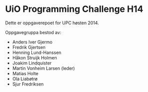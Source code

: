 # UiO Programming Challenge H14
Dette er oppgaverepoet for UPC høsten 2014.

Oppgavegruppa bestod av:

- Anders Iver Gjermo
- Fredrik Gjertsen
- Henning Lund-Hanssen
- Håkon Struijk Holmen
- Joakim Lindquister
- Martin Vonheim Larsen (leder)
- Matias Holte
- Ola Liabøtrø
- Sjur Fredriksen
